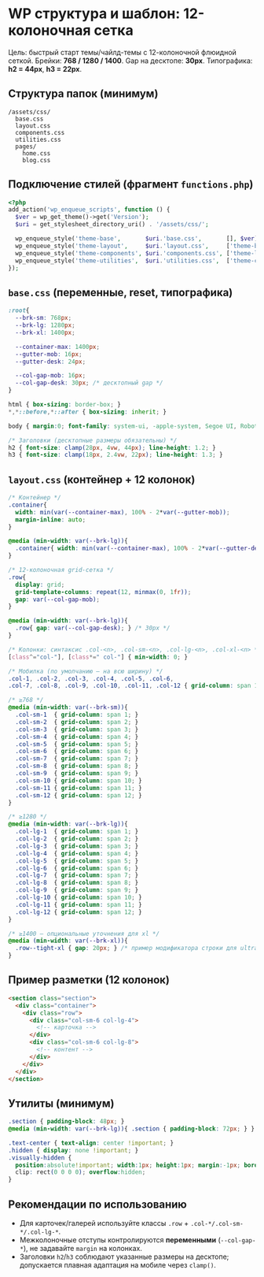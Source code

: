 # WP структура и шаблон: 12-колоночная сетка

Цель: быстрый старт темы/чайлд-темы с 12-колоночной флюидной сеткой.
Брейки: **768 / 1280 / 1400**. Gap на десктопе: **30px**. Типографика: **h2 = 44px**, **h3 = 22px**.

## Структура папок (минимум)
```
/assets/css/
  base.css
  layout.css
  components.css
  utilities.css
  pages/
    home.css
    blog.css
```

## Подключение стилей (фрагмент `functions.php`)
```php
<?php
add_action('wp_enqueue_scripts', function () {
  $ver = wp_get_theme()->get('Version');
  $uri = get_stylesheet_directory_uri() . '/assets/css/';

  wp_enqueue_style('theme-base',       $uri.'base.css',       [], $ver);
  wp_enqueue_style('theme-layout',     $uri.'layout.css',     ['theme-base'], $ver);
  wp_enqueue_style('theme-components', $uri.'components.css', ['theme-layout'], $ver);
  wp_enqueue_style('theme-utilities',  $uri.'utilities.css',  ['theme-components'], $ver);
});
```

## `base.css` (переменные, reset, типографика)
```css
:root{
  --brk-sm: 768px;
  --brk-lg: 1280px;
  --brk-xl: 1400px;

  --container-max: 1400px;
  --gutter-mob: 16px;
  --gutter-desk: 24px;

  --col-gap-mob: 16px;
  --col-gap-desk: 30px; /* десктопный gap */
}

html { box-sizing: border-box; }
*,*::before,*::after { box-sizing: inherit; }

body { margin:0; font-family: system-ui, -apple-system, Segoe UI, Roboto, Inter, Arial, sans-serif; line-height:1.5; color:#111; }

/* Заголовки (десктопные размеры обязательны) */
h2 { font-size: clamp(28px, 4vw, 44px); line-height: 1.2; }
h3 { font-size: clamp(18px, 2.4vw, 22px); line-height: 1.3; }
```

## `layout.css` (контейнер + 12 колонок)
```css
/* Контейнер */
.container{
  width: min(var(--container-max), 100% - 2*var(--gutter-mob));
  margin-inline: auto;
}

@media (min-width: var(--brk-lg)){
  .container{ width: min(var(--container-max), 100% - 2*var(--gutter-desk)); }
}

/* 12-колоночная grid-сетка */
.row{
  display: grid;
  grid-template-columns: repeat(12, minmax(0, 1fr));
  gap: var(--col-gap-mob);
}

@media (min-width: var(--brk-lg)){
  .row{ gap: var(--col-gap-desk); } /* 30px */
}

/* Колонки: синтаксис .col-<n>, .col-sm-<n>, .col-lg-<n>, .col-xl-<n> */
[class^="col-"], [class*=" col-"] { min-width: 0; }

/* Мобилка (по умолчанию — на всю ширину) */
.col-1, .col-2, .col-3, .col-4, .col-5, .col-6,
.col-7, .col-8, .col-9, .col-10, .col-11, .col-12 { grid-column: span 12; }

/* ≥768 */
@media (min-width: var(--brk-sm)){
  .col-sm-1  { grid-column: span 1; }
  .col-sm-2  { grid-column: span 2; }
  .col-sm-3  { grid-column: span 3; }
  .col-sm-4  { grid-column: span 4; }
  .col-sm-5  { grid-column: span 5; }
  .col-sm-6  { grid-column: span 6; }
  .col-sm-7  { grid-column: span 7; }
  .col-sm-8  { grid-column: span 8; }
  .col-sm-9  { grid-column: span 9; }
  .col-sm-10 { grid-column: span 10; }
  .col-sm-11 { grid-column: span 11; }
  .col-sm-12 { grid-column: span 12; }
}

/* ≥1280 */
@media (min-width: var(--brk-lg)){
  .col-lg-1  { grid-column: span 1; }
  .col-lg-2  { grid-column: span 2; }
  .col-lg-3  { grid-column: span 3; }
  .col-lg-4  { grid-column: span 4; }
  .col-lg-5  { grid-column: span 5; }
  .col-lg-6  { grid-column: span 6; }
  .col-lg-7  { grid-column: span 7; }
  .col-lg-8  { grid-column: span 8; }
  .col-lg-9  { grid-column: span 9; }
  .col-lg-10 { grid-column: span 10; }
  .col-lg-11 { grid-column: span 11; }
  .col-lg-12 { grid-column: span 12; }
}

/* ≥1400 — опциональные уточнения для xl */
@media (min-width: var(--brk-xl)){
  .row--tight-xl { gap: 20px; } /* пример модификатора строки для ultra-wide */
}
```

## Пример разметки (12 колонок)
```html
<section class="section">
  <div class="container">
    <div class="row">
      <div class="col-sm-6 col-lg-4">
        <!-- карточка -->
      </div>
      <div class="col-sm-6 col-lg-8">
        <!-- контент -->
      </div>
    </div>
  </div>
</section>
```

## Утилиты (минимум)
```css
.section { padding-block: 48px; }
@media (min-width: var(--brk-lg)){ .section { padding-block: 72px; } }

.text-center { text-align: center !important; }
.hidden { display: none !important; }
.visually-hidden {
  position:absolute!important; width:1px; height:1px; margin:-1px; border:0; padding:0;
  clip: rect(0 0 0 0); overflow:hidden;
}
```

## Рекомендации по использованию
- Для карточек/галерей используйте классы `.row` + `.col-*/.col-sm-*/.col-lg-*`.
- Межколоночные отступы контролируются **переменными** (`--col-gap-*`), не задавайте `margin` на колонках.
- Заголовки `h2`/`h3` соблюдают указанные размеры на десктопе; допускается плавная адаптация на мобиле через `clamp()`.
